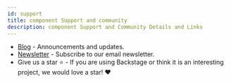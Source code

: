 ```yaml
---
id: support
title: component Support and community
description: component Support and Community Details and Links
---
```


- [Blog](https://backstage.io/blog/) - Announcements and updates.
- [Newsletter](https://mailchi.mp/spotify/backstage-community) - Subscribe to
  our email newsletter.
- Give us a star ⭐️ - If you are using Backstage or think it is an interesting
  project, we would love a star! ❤️